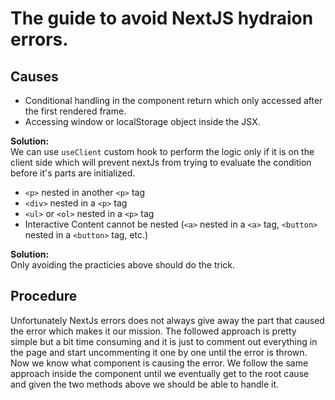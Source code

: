 # The guide to avoid NextJS hydraion errors.

## Causes

- Conditional handling in the component return which only accessed after the first rendered frame.
- Accessing window or localStorage object inside the JSX.

**Solution:** <br> 
We can use ``useClient`` custom hook to perform the logic only if it is on the client side which will prevent nextJs from trying to evaluate the condition before it's parts are initialized.

- ```<p>``` nested in another ```<p>``` tag
- ```<div>``` nested in a ```<p>``` tag
- ```<ul>``` or ```<ol>``` nested in a ```<p>``` tag
- Interactive Content
cannot be nested (```<a>``` nested in a ```<a>``` tag, ```<button>``` nested in a ```<button>``` tag, etc.)

**Solution:** <br>
Only avoiding the practicies above should do the trick.

## Procedure

Unfortunately NextJs errors does not always give away the part that caused the error which makes it our mission.
The followed approach is pretty simple but a bit time consuming and it is just to comment out everything in the page and start uncommenting it one by one until the error is thrown. Now we know what component is causing the error.
We follow the same approach inside the component until we eventually get to the root cause and given the two methods above we should be able to handle it.
